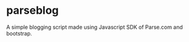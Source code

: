 parseblog
=========

A simple blogging script made using Javascript SDK of Parse.com and bootstrap.
